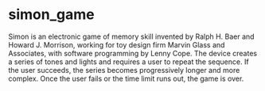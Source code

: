 # simon_game
Simon is an electronic game of memory skill invented by Ralph H. Baer and Howard J. Morrison, working for toy design firm Marvin Glass and Associates, with software programming by Lenny Cope. The device creates a series of tones and lights and requires a user to repeat the sequence. If the user succeeds, the series becomes progressively longer and more complex. Once the user fails or the time limit runs out, the game is over.
